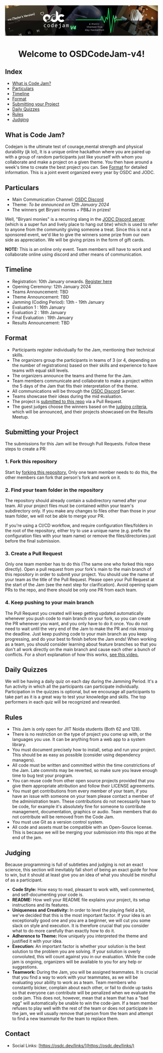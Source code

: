 ![CodeJam v3 Banner](./assets/5x1banner.jpg)
<div align="center">
<h1> Welcome to OSDCodeJam-v4!</h1>
</div>

## Index
- [What is Code Jam?](#what-is-code-jam)
- [Particulars](#particulars)
- [Timeline](#timeline)
- [Format](#format)
- [Submitting your Project](#submitting-your-project)
- [Daily Quizzes](#daily-quizzes)
- [Rules](#rules)
- [Judging](#judging)

## What is Code Jam?
Codejam is the ultimate test of courage,mental strength and physical durability (jk lol), It is a unique online hackathon where you are paired up with a group of random participants just like yourself with whom you collaborate and make a project on a given theme. You then have around a week's time to create the best project you can. See [Format](#format) for detailed information. This is a joint event organized every year by OSDC and JODC.

## Particulars
- Main Communication Channel: [OSDC Discord]([https://discord.io/osdc](https://discord.com/invite/9m7DhRp3))
- Theme: *To be announced on 12th January 2024*
- The winners get Biryani monies + PB&J in prizes!

Well, "Biryani monies" is a recurring slang in the [JODC Discord server]([https://discord.io/jodc](https://discord.gg/Yaq3eNBrwW)) (which is a super fun and lively place to hang out btw) which is used to refer to anyone from the community giving someone a treat. Since this is not a sponsored event, we'd like to give the winners some prize from our own side as appreciation. We will be giving prizes in the form of gift cards.

**NOTE:** This is an online only event. Team members will have to work and collaborate online using discord and other means of communication.

## Timeline
- Registration: 10th January onwards. [Register here](https://forms.gle/aywVVFQ9bdATXacT9)
- Opening Ceremony: 12th January 2024
- Teams Announcement: TBD
- Theme Announcement: TBD
- Jamming (Coding Period): 13th - 19th January
- Evaluation 1 : 16th January
- Evaluation 2 : 18th January
- Final Evaluation : 19th January
- Results Announcement: TBD

## Format
- Participants register individually for the Jam, mentioning their technical skills.
- The organizers group the participants in teams of 3 (or 4, depending on the number of registrations) based on their skills and experience to have teams with equal skill levels.
- The organizers announce the teams and theme for the Jam.
- Team members communicate and collaborate to make a project within the 5 days of the Jam that fits their interpretation of the theme. 
- All communications will be through the [OSDC Discord](https://discord.com/invite/9m7DhRp3) Server.
- Teams showcase their ideas during the mid evaluation.
- The project is [submitted to this repo](#submitting-your-project) via a Pull Request.
- The guest judges choose the winners based on the [judging criteria](#judging), which will be announced, and their projects showcased on the Results Meetup.

## Submitting your Project
The submissions for this Jam will be through Pull Requests. Follow these steps to create a PR:

### 1. Fork this repository
Start by [forking this repository.](https://github.com/osdc/codejam-v4/fork) Only one team member needs to do this, the other members can fork that person's fork and work on it.

### 2. Find your team folder in the repository
The repository should already contain a subdirectory named after your team. All your project files must be contained within your team's subdirectory only. If you make any changes to files other than those in your team folder, we will not be able to merge your PR.

If you're using a CI/CD workflow, and require configuration files/folders in the root of the repository, either try to use a unique name (e.g. prefix the configuration files with your team name) or remove the files/directories just before the final submission.

### 3. Create a Pull Request
Only one team member has to do this (The same one who forked this repo directly).
Open a pull request from your fork's main to the main branch of this repository in order to submit your project. You should use the name of your team as the title of the Pull Request. Please open your Pull Request at the start of the Jam (see the next step for clarification).
Avoid opening spam PRs to the repo, and there should be only one PR from each team.

### 4. Keep pushing to your main branch
The Pull Request you created will keep getting updated automatically whenever you push code to main branch on your fork, so you can create the PR whenever you want, and you only have to do it once. You do not need to wait until the very end of the Jam to make the PR and risk missing the deadline. Just keep pushing code to your main branch as you keep progressing, and do your best to finish before the Jam ends!
When working as a team, you should consider learning about feature branches so that you don't all work directly on the main branch and cause each other a bunch of conflicts. For a short explanation of how this works, [see this video.](https://youtube.com/watch?v=j7YDbrS9I48)

## Daily Quizzes 
We will be having a daily quiz on each day during the Jamming Period. It's a fun activity in which all the participants can participate individually. Participation in the quizzes is optional, but we encourage all participants to take part as it is a great way to test your knowledge and skills. The top performers in each quiz will be recognized and rewarded.

## Rules
- This Jam is only open for JIIT Noida students (Both 62 and 128).
- There is no restriction on the type of project you come up with, or the languages you use. It can be anything from a web app to a system library.
- You must document precisely how to install, setup and run your project. This should be as easy as possible (consider using dependency managers).
- All code must be written and committed within the time constrictions of the Jam. Late commits may be reverted, so make sure you leave enough time to bug test your program.
- You can reuse code from other open source projects provided that you give them appropriate attribution and follow their LICENSE agreements.
- You must get contributions from every member of your team, if you have an issue with someone on your team please contact a member of the administration team. These contributions do not necessarily have to be code, for example it's absolutely fine for someone to contribute management, documentation, graphics or audio. Team members that do not contribute will be removed from the Code Jam.
- You must use Git as a version control system.
- All code and assets must be compatible with an Open-Source license. This is because we will be merging your submission into this repo at the end of the jam.


## Judging
Because programming is full of subtleties and judging is not an exact science, this section will inevitably fall short of being an exact guide for how to win, but it should at least give you an idea of what you should be mindful of as a participant.

- **Code Style:** How easy to read, pleasant to work with, well commented, and self-documenting your code is.
- **README:** How well your README file explains your project, its setup instructions and its features.
- **Uniqueness and Creativity:** In order to level the playing field a bit, we've decided that this is the most important factor. If your idea is an exceptionally good one and you are a beginner, we will cut you some slack on style and execution. It is therefore crucial that you consider what to do more carefully than exactly how to do it.
- **Adherence to Theme:** How uniquely you interpreted the theme and justified it with your idea.
- **Execution:** An important factor is whether your solution is the best solution to the problem you are solving. If your solution is overly convoluted, this will count against you in our evaluation. While the code jam is ongoing, organizers will be available to you for any help or suggestions.
- **Teamwork:** During the Jam, you will be assigned teammates. It is crucial that you find a way to work with your teammates, as we will be evaluating your ability to work as a team. Team members who constantly bicker, complain about each other, or fail to divide up tasks so that everyone can contribute will be penalized when we evaluate the code jam. This does not, however, mean that a team that has a "bad egg" will automatically be unable to win the code-jam. If a team member refuses to play well with the rest of the team or does not participate in the jam, we will usually remove that person from the team and attempt to find a new teammate for the team to replace them.


## Contact
- Social Links: [https://osdc.dev/links/](https://osdc.dev/links/)
